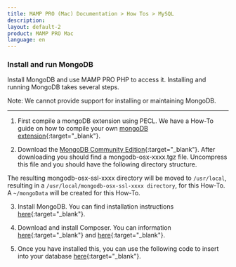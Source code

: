 ```yaml
---
title: MAMP PRO (Mac) Documentation > How Tos > MySQL
description: 
layout: default-2
product: MAMP PRO Mac
language: en
---
```


### Install and run MongoDB

Install MongoDB and use MAMP PRO PHP to access it. Installing and running MongoDB takes several steps.

<div class="alert" role="alert">
Note: We cannot provide support for installing or maintaining MongoDB.
</div>

---

1. First compile a mongoDB extension using PECL. We have a How-To guide on how to compile your own [mongoDB extension](http://documentation.mamp.info/en/MAMP-PRO-Mac/How-Tos/General/PECL/){:target="_blank"}.

2. Download the [MongoDB Community Edition](https://www.mongodb.com/download-center#community){:target="_blank"}. After downloading you should find a mongodb-osx-xxxx.tgz file. Uncompress this file and you should have the following directory structure. 



The resulting mongodb-osx-ssl-xxxx directory will be moved to `/usr/local`, resulting in a `/usr/local/mongodb-osx-ssl-xxxx directory`,  for this How-To. A `~/mongoData` will be created for this How-To.

3. Install MongoDB. You can find installation instructions [here](https://docs.mongodb.com/manual/tutorial/install-mongodb-on-os-x/){:target="_blank"}.

4. Download and install Composer. You can information [here](https://getcomposer.org/doc/00-intro.md){:target="_blank"} and [here](https://getcomposer.org/download/){:target="_blank"}.

5. Once you have installed this, you can use the following code to insert into your database 
[here](http://php.net/manual/de/mongodb.tutorial.library.php){:target="_blank"}.


